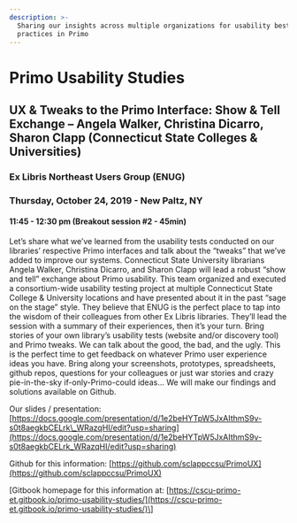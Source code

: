 ```yaml
---
description: >-
  Sharing our insights across multiple organizations for usability best
  practices in Primo
---
```


# Primo Usability Studies

## UX & Tweaks to the Primo Interface: Show & Tell Exchange – Angela Walker, Christina Dicarro, Sharon Clapp \(Connecticut State Colleges & Universities\)

### Ex Libris Northeast Users Group \(ENUG\) 

### Thursday, October 24, 2019 - New Paltz, NY 

#### 11:45 - 12:30 pm \(Breakout session \#2  - 45min\) 

Let’s share what we’ve learned from the usability tests conducted on our libraries’ respective Primo interfaces and talk about the “tweaks” that we’ve added to improve our systems. Connecticut State University librarians Angela Walker, Christina Dicarro, and Sharon Clapp will lead a robust “show and tell” exchange about Primo usability. This team organized and executed a consortium-wide usability testing project at multiple Connecticut State College & University locations and have presented about it in the past “sage on the stage” style. They believe that ENUG is the perfect place to tap into the wisdom of their colleagues from other Ex Libris libraries. They’ll lead the session with a summary of their experiences, then it’s your turn. Bring stories of your own library’s usability tests \(website and/or discovery tool\) and Primo tweaks. We can talk about the good, the bad, and the ugly. This is the perfect time to get feedback on whatever Primo user experience ideas you have. Bring along your screenshots, prototypes, spreadsheets, github repos, questions for your colleagues or just war stories and crazy pie-in-the-sky if-only-Primo-could ideas… We will make our findings and solutions available on Github.

Our slides / presentation: [https://docs.google.com/presentation/d/1e2beHYTpW5JxAIthmS9v-s0t8aegkbCELrk\_WRazqHI/edit?usp=sharing](https://docs.google.com/presentation/d/1e2beHYTpW5JxAIthmS9v-s0t8aegkbCELrk_WRazqHI/edit?usp=sharing)

Github for this information: [https://github.com/sclappccsu/PrimoUX](https://github.com/sclappccsu/PrimoUX)

\[Gitbook homepage for this information at: [https://cscu-primo-et.gitbook.io/primo-usability-studies/](https://cscu-primo-et.gitbook.io/primo-usability-studies/)\]

